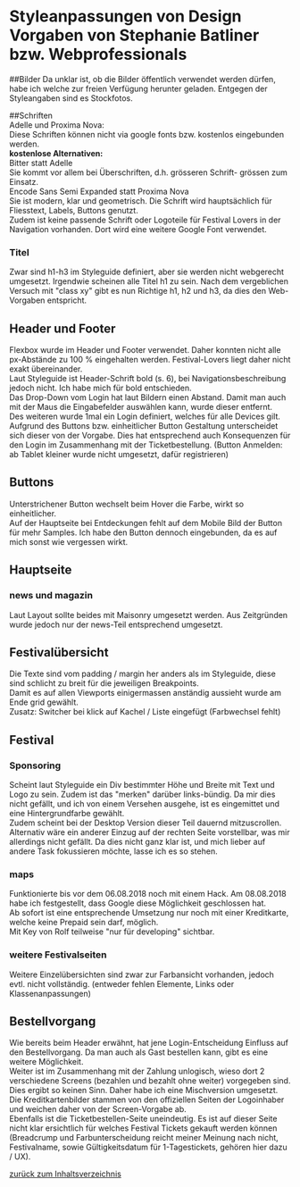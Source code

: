 #  Styleanpassungen von Design Vorgaben von Stephanie Batliner bzw. Webprofessionals  
##Bilder
Da unklar ist, ob die Bilder öffentlich verwendet werden dürfen, habe ich 
welche zur freien Verfügung herunter geladen. Entgegen der Styleangaben sind es 
Stockfotos.

##Schriften  
Adelle und Proxima Nova:  
Diese Schriften können nicht via google fonts bzw. kostenlos 
eingebunden werden.  
**kostenlose Alternativen:**  
Bitter statt Adelle  
Sie kommt vor allem bei Überschriften, d.h. grösseren 
Schrift- grössen zum Einsatz.  
Encode Sans Semi Expanded statt Proxima Nova  
Sie ist modern, klar und geometrisch. Die Schrift wird 
hauptsächlich für Fliesstext, Labels, Buttons genutzt.  
Zudem ist keine passende Schrift oder Logoteile für
 Festival Lovers in der Navigation vorhanden. Dort 
 wird eine weitere Google Font
verwendet.  

### Titel  
Zwar sind h1-h3 im Styleguide definiert, aber sie werden nicht 
webgerecht umgesetzt. 
Irgendwie scheinen alle Titel h1 zu sein. 
Nach dem vergeblichen Versuch mit "class xy" gibt es 
nun Richtige h1, h2 und h3, da dies den Web-Vorgaben entspricht.

## Header und Footer  
Flexbox wurde im Header und
Footer verwendet. Daher konnten nicht alle px-Abstände 
zu 100 % eingehalten werden. Festival-Lovers liegt daher nicht exakt 
übereinander.  
Laut Styleguide ist Header-Schrift bold (s. 6), bei Navigationsbeschreibung
 jedoch nicht. Ich habe mich für bold entschieden.  
 Das Drop-Down vom Login hat laut Bildern einen Abstand. Damit man auch mit der Maus
 die Eingabefelder auswählen kann, wurde dieser entfernt.  
 Des weiteren wurde 1mal ein Login definiert, welches für alle Devices gilt. 
 Aufgrund des Buttons bzw. einheitlicher Button Gestaltung unterscheidet sich 
 dieser von der Vorgabe. Dies hat entsprechend auch Konsequenzen für den Login 
 im Zusammenhang mit der Ticketbestellung. (Button Anmelden: ab Tablet kleiner 
 wurde nicht umgesetzt, dafür registrieren)
 
## Buttons  
Unterstrichener Button wechselt beim Hover die Farbe, 
wirkt so einheitlicher.  
Auf der Hauptseite bei Entdeckungen fehlt auf dem Mobile Bild 
der Button für mehr Samples. Ich habe den Button dennoch eingebunden,
 da es auf mich sonst wie vergessen wirkt.   

## Hauptseite  
### news und magazin  
Laut Layout sollte beides mit Maisonry umgesetzt werden. Aus 
Zeitgründen wurde jedoch nur der news-Teil entsprechend umgesetzt.  
 
## Festivalübersicht  
Die Texte sind vom padding / margin her anders als im Styleguide, diese sind 
schlicht zu breit für die jeweiligen Breakpoints.  
Damit es auf allen Viewports einigermassen anständig aussieht wurde am Ende 
grid gewählt.  
Zusatz: Switcher bei klick auf Kachel / Liste eingefügt (Farbwechsel fehlt)  

## Festival  
### Sponsoring  
Scheint laut Styleguide ein Div bestimmter Höhe und Breite 
mit Text und Logo zu sein. Zudem ist das "merken" darüber links-bündig.
Da mir dies nicht gefällt, und ich von einem Versehen ausgehe, ist es 
eingemittet und eine Hintergrundfarbe gewählt.  
Zudem scheint bei der Desktop Version dieser Teil dauernd mitzuscrollen. 
Alternativ wäre ein anderer Einzug auf der rechten Seite vorstellbar, was 
mir allerdings nicht gefällt. Da dies nicht ganz klar ist, und mich lieber 
auf andere Task fokussieren möchte, lasse ich es so stehen.  

### maps  
Funktionierte bis vor dem 06.08.2018 noch mit einem Hack. Am 08.08.2018 
habe ich festgestellt, dass Google diese Möglichkeit geschlossen hat.  
Ab sofort ist eine entsprechende Umsetzung nur noch mit einer Kreditkarte, 
welche keine Prepaid sein darf, möglich.  
Mit Key von Rolf teilweise "nur für developing" sichtbar.  

### weitere Festivalseiten   
Weitere Einzelübersichten sind zwar zur Farbansicht vorhanden, jedoch evtl. nicht vollständig. 
(entweder fehlen Elemente, Links oder Klassenanpassungen) 
 
## Bestellvorgang  
Wie bereits beim Header erwähnt, hat jene Login-Entscheidung 
Einfluss auf den Bestellvorgang. Da man auch als Gast bestellen 
kann, gibt es eine weitere Möglichkeit.  
Weiter ist im Zusammenhang 
mit der Zahlung unlogisch, wieso dort 2 verschiedene Screens 
(bezahlen und bezahlt ohne weiter) vorgegeben sind. Dies ergibt 
so keinen Sinn. Daher habe ich eine Mischversion umgesetzt.  
Die Kreditkartenbilder stammen von den offiziellen Seiten der Logoinhaber 
und weichen daher von der Screen-Vorgabe ab.  
Ebenfalls ist die Ticketbestellen-Seite uneindeutig. Es ist auf dieser Seite 
nicht klar ersichtlich für welches Festival Tickets gekauft werden können 
(Breadcrump und Farbunterscheidung reicht meiner Meinung nach nicht, Festivalname, sowie 
Gültigkeitsdatum für 1-Tagestickets, gehören hier dazu / UX).


 [zurück zum Inhaltsverzeichnis](../README.md)  